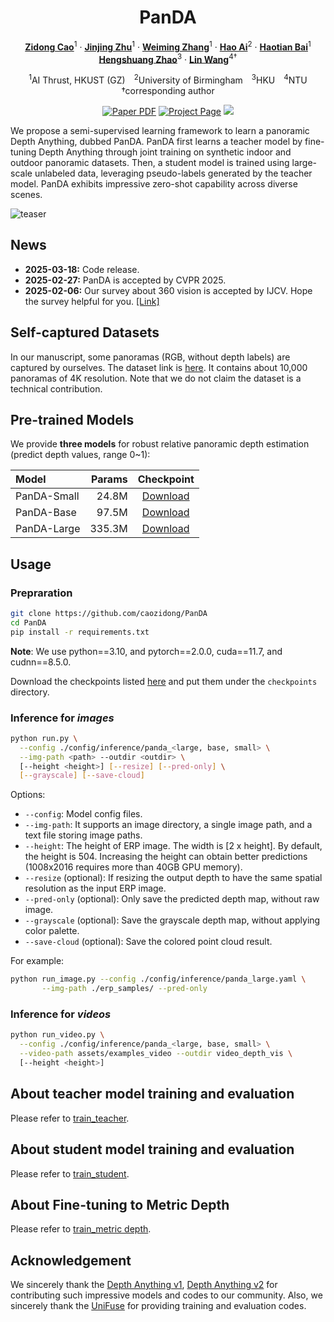 <div align="center">
<h1>PanDA</h1>

[**Zidong Cao**](https://scholar.google.com/citations?user=q1FcZzIAAAAJ&hl=zh-CN)<sup>1</sup> · [**Jinjing Zhu**](https://scholar.google.com/citations?user=EVpo9eQAAAAJ&hl=zh-CN)<sup>1</sup> · [**Weiming Zhang**](https://scholar.google.com/citations?user=cdtgqkgAAAAJ&hl=zh-CN)<sup>1</sup> · [**Hao Ai**](https://scholar.google.com/citations?user=QNlF0DsAAAAJ&hl=zh-CN)<sup>2</sup> · [**Haotian Bai**](https://scholar.google.com/citations?user=DIy4cA0AAAAJ&hl=zh-CN)<sup>1</sup>
<br>
[**Hengshuang Zhao**](https://hszhao.github.io/)<sup>3</sup> · [**Lin Wang**](https://scholar.google.com/citations?user=SReb2csAAAAJ&hl=zh-CN)<sup>4&dagger;</sup>

<sup>1</sup>AI Thrust, HKUST (GZ)&emsp;<sup>2</sup>University of Birmingham&emsp;<sup>3</sup>HKU&emsp;<sup>4</sup>NTU
<br>
&dagger;corresponding author

<a href=""><img src='https://img.shields.io/badge/arXiv-PanDA-red' alt='Paper PDF'></a>
<a href='https://caozidong.github.io/PanDA_Depth/'><img src='https://img.shields.io/badge/Project_Page-PanDA-green' alt='Project Page'></a>
<a href='https://huggingface.co/spaces/ZidongC/PanDA_Panoramic_Depth_Estimation'><img src='https://img.shields.io/badge/%F0%9F%A4%97%20Hugging%20Face-Demo-blue'></a>
</div>

We propose a semi-supervised learning framework to learn a panoramic Depth Anything, dubbed PanDA. PanDA first learns a teacher model by fine-tuning Depth Anything through joint training on synthetic indoor and outdoor panoramic datasets. Then, a student model is trained using large-scale unlabeled data, leveraging pseudo-labels generated by the teacher model. PanDA exhibits impressive zero-shot capability across diverse scenes.

![teaser](assets/teaser.png)

## News
- **2025-03-18:** Code release.
- **2025-02-27:** PanDA is accepted by CVPR 2025.
- **2025-02-06:** Our survey about 360 vision is accepted by IJCV. Hope the survey helpful for you. [[Link]](https://arxiv.org/abs/2502.10444)

## Self-captured Datasets

In our manuscript, some panoramas (RGB, without depth labels) are captured by ourselves. The dataset link is [here](https://huggingface.co/datasets/Any360D/Diverse360/tree/main). It contains about 10,000 panoramas of 4K resolution. Note that we do not claim the dataset is a technical contribution.

## Pre-trained Models

We provide **three models** for robust relative panoramic depth estimation (predict depth values, range 0~1):

| Model | Params | Checkpoint |
|:-|-:|:-:|
| PanDA-Small | 24.8M | [Download](https://huggingface.co/ZidongC/PanDA/resolve/main/panda_small.pth?download=true) |
| PanDA-Base | 97.5M | [Download](https://huggingface.co/ZidongC/PanDA/resolve/main/panda_base.pth?download=true) |
| PanDA-Large | 335.3M | [Download](https://huggingface.co/ZidongC/PanDA/resolve/main/panda_large.pth?download=true) |

## Usage

### Prepraration

```bash
git clone https://github.com/caozidong/PanDA
cd PanDA
pip install -r requirements.txt
```

**Note**: We use python==3.10, and pytorch==2.0.0, cuda==11.7, and cudnn==8.5.0.

Download the checkpoints listed [here](#pre-trained-models) and put them under the `checkpoints` directory.

### Inference for *images*

```bash
python run.py \
  --config ./config/inference/panda_<large, base, small> \
  --img-path <path> --outdir <outdir> \
  [--height <height>] [--resize] [--pred-only] \
  [--grayscale] [--save-cloud]
```
Options:
- `--config`: Model config files.
- `--img-path`: It supports an image directory, a single image path, and a text file storing image paths.
- `--height`: The height of ERP image. The width is [2 x height]. By default, the height is 504. Increasing the height can obtain better predictions (1008x2016 requires more than 40GB GPU memory).
- `--resize` (optional): If resizing the output depth to have the same spatial resolution as the input ERP image.
- `--pred-only` (optional): Only save the predicted depth map, without raw image.
- `--grayscale` (optional): Save the grayscale depth map, without applying color palette.
- `--save-cloud` (optional): Save the colored point cloud result.


For example:
```bash
python run_image.py --config ./config/inference/panda_large.yaml \
       --img-path ./erp_samples/ --pred-only
```

### Inference for *videos*

```bash
python run_video.py \
  --config ./config/inference/panda_<large, base, small> \
  --video-path assets/examples_video --outdir video_depth_vis \
  [--height <height>]
```

## About teacher model training and evaluation

Please refer to [train_teacher](./train_teacher).

## About student model training and evaluation

Please refer to [train_student](./train_student).

## About Fine-tuning to Metric Depth

Please refer to [train_metric depth](./train_metric_depth).

## Acknowledgement

We sincerely thank the [Depth Anything v1](https://github.com/facebookresearch/dinov2), [Depth Anything v2](https://github.com/facebookresearch/dinov2) for contributing such impressive models and codes to our community. Also, we sincerely thank the [UniFuse](https://github.com/alibaba/UniFuse-Unidirectional-Fusion) for providing training and evaluation codes.